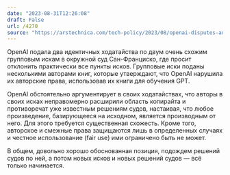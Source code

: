 ```yaml
---
date: "2023-08-31T12:26:08"
draft: False
url: /4270
source: "https://arstechnica.com/tech-policy/2023/08/openai-disputes-authors-claims-that-every-chatgpt-response-is-a-derivative-work/"
---
```


OpenAI подала два идентичных ходатайства по двум очень схожим групповым искам в окружной суд Сан-Франциско, где просит отклонить практически все пункты исков. Групповые иски поданы несколькими авторами книг, которые утверждают, что OpenAI нарушила их авторские права, использовав их книги для обучения GPT.

OpenAI обстоятельно аргументирует в своих ходатайствах, что авторы в своих исках неправомерно расширили область копирайта и противоречат уже известным решениям судов, настаивая, что любое произведение, базирующееся на исходном, является производным от него. Для этого требуется существенная схожесть. Кроме того, авторское и смежные права защищаются лишь в определенных случаях и честное использование (fair use) ими ограничено быть не может. 

В общем, довольно хорошо обоснованная позиция, подождем решений судов по ней, а потом новых исков и новых решений судов — всё только начинается.
